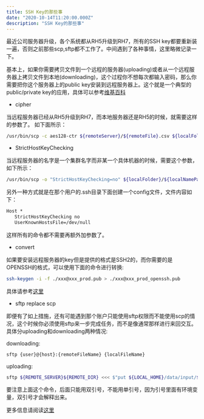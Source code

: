 ```yaml
---
title: SSH Key的那些事
date: "2020-10-14T11:20:00.000Z"
description: "SSH Key的那些事"
---
```


最近公司服务器升级，各个系统都从RH5升级到RH7，所有的SSH key都要重新装一遍，否则之前那些scp,sftp都不工作了。中间遇到了各种事情，这里略微记录一下。

基本上，如果你需要拷贝文件到一个远程的服务器(uploading)或者从一个远程服务器上拷贝文件到本地(downloading)，这个过程你不想每次都输入密码，那么你需要把你这个服务器上的public key安装到远程服务器上。这个就是一个典型的public/private key的应用，具体可以参考[维基百科](https://en.wikipedia.org/wiki/Public-key_cryptography)

* cipher

当远程服务器已经从RH5升级到RH7，而本地服务器还是RH5的时候，就需要这样的参数了。 如下面所示：

```bash
/usr/bin/scp -c aes128-ctr ${remoteServer}/${remoteFile}.csv ${localFolder}/${localNamePart1}.${localNamePart2}.csv
```

* StrictHostKeyChecking

当远程服务器的名字是一个集群名字而非某一个具体机器的时候，需要这个参数，如下所示：

```bash
/usr/bin/scp -o "StrictHostKeyChecking=no" ${localFolder}/${localNamePart0}.${localNamePart2}.csv ${remoteServer}/${remoteFile}.csv
```

另外一种方式就是在那个用户的.ssh目录下面创建一个config文件，文件内容如下：

```txt
Host *
   StrictHostKeyChecking no
   UserKnownHostsFile=/dev/null
```

这样所有的命令都不需要再额外加参数了。

* convert

如果要安装远程服务器的key但是提供的格式是SSH2的，而你需要的是OPENSSH的格式，可以使用下面的命令进行转换:

```bash
ssh-keygen -i -f ./xxx@xxx_prod.pub > ./xxx@xxx_prod_openssh.pub
```

具体请参考[这里](https://tutorialinux.com/convert-ssh2-openssh/)

* sftp replace scp

即便有了如上措施，还有可能遇到那个账户只能使用sftp权限而不能使用scp的情况，这个时候你必须使用sftp来一步完成任务，而不是像通常那样进行来回交互。 具体分uploading和downloading两种情况:

downloading:

```bash
sftp {user}@{host}:{remoteFileName} {localFileName}
```

uploading:

```bash
sftp ${REMOTE_SERVER}${REMOTE_DIR} <<< $"put ${LOCAL_HOME}/data/input/${LOCAL_FILE}" 
```

要注意上面这个命令，后面只能用双引号，不能用单引号，因为引号里面有环境变量，双引号才会解释出来。

更多信息请阅读[这里](https://stackoverflow.com/questions/16721891/single-line-sftp-from-terminal)